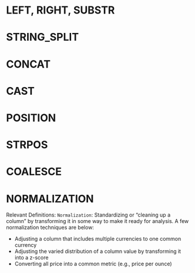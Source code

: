 # LEFT, RIGHT, SUBSTR

# STRING_SPLIT

# CONCAT

# CAST

# POSITION

# STRPOS

# COALESCE

# NORMALIZATION
Relevant Definitions:
`Normalization`: Standardizing or “cleaning up a column” by transforming it in some way to make it ready for analysis. A few normalization techniques are below:
- Adjusting a column that includes multiple currencies to one common currency
- Adjusting the varied distribution of a column value by transforming it into a z-score
- Converting all price into a common metric (e.g., price per ounce)
